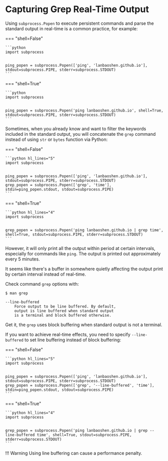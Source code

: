 # Capturing Grep Real-Time Output

Using `subprocess.Popen` to execute persistent commands and parse the standard output in real-time is a common practice, for example:

=== "shell=False"

    ```python
    import subprocess

    
    ping_popen = subprocess.Popen(['ping', 'lanbaoshen.github.io'], stdout=subprocess.PIPE, stderr=subprocess.STDOUT)
    ```

=== "shell=True"

    ```python
    import subprocess
    

    ping_popen = subprocess.Popen('ping lanbaoshen.github.io', shell=True, stdout=subprocess.PIPE, stderr=subprocess.STDOUT)
    ```

Sometimes, when you already know and want to filter the keywords included in the standard output, 
you will concatenate the `grep` command instead of using `str` or `bytes` function via Python:

=== "shell=False"

    ```python hl_lines="5"
    import subprocess
    

    ping_popen = subprocess.Popen(['ping', 'lanbaoshen.github.io'], stdout=subprocess.PIPE, stderr=subprocess.STDOUT)
    grep_popen = subprocess.Popen(['grep', 'time'], stdin=ping_popen.stdout, stdout=subprocess.PIPE)
    ```

=== "shell=True"

    ```python hl_lines="4"
    import subprocess
    

    grep_popen = subprocess.Popen('ping lanbaoshen.github.io | grep time', shell=True, stdout=subprocess.PIPE, stderr=subprocess.STDOUT)
    ```

However, it will only print all the output within period at certain intervals, especially for commands like `ping`. 
The output is printed out approximately every 5 minutes.

It seems like there's a buffer in somewhere quietly affecting the output print by certain interval instead of real-time.

Check command `grep` options with:

<!-- termynal -->

```
$ man grep

--line-buffered
    Force output to be line buffered. By default, 
    output is line buffered when standard output 
    is a terminal and block buffered otherwise.
```

Get it, the `grep` uses block buffering when standard output is not a terminal. 

If you want to achieve real-time effects, you need to specify `--line-buffered` to set line buffering instead of block buffering:

=== "shell=False"

    ```python hl_lines="5"
    import subprocess
    
    
    ping_popen = subprocess.Popen(['ping', 'lanbaoshen.github.io'], stdout=subprocess.PIPE, stderr=subprocess.STDOUT)
    grep_popen = subprocess.Popen(['grep', '--line-buffered', 'time'], stdin=ping_popen.stdout, stdout=subprocess.PIPE)
    ```

=== "shell=True"
    
    ```python hl_lines="4"
    import subprocess
    

    grep_popen = subprocess.Popen('ping lanbaoshen.github.io | grep --line-buffered time', shell=True, stdout=subprocess.PIPE, stderr=subprocess.STDOUT)
    ```

!!! Warning
    Using line buffering can cause a performance penalty. 
